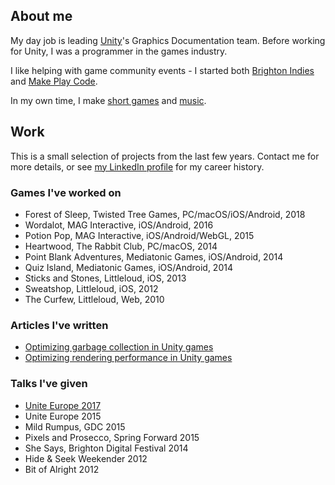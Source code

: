 ## About me

My day job is leading [Unity](http://unity3d.com/)'s Graphics Documentation team. Before working for Unity, I was a programmer in the games industry.

I like helping with game community events - I started both [Brighton Indies](https://twitter.com/brightonindies) and [Make Play Code](https://twitter.com/makeplaycode).

In my own time, I make [short games](https://reallyfancy.itch.io/) and [music](https://fakemice.bandcamp.com/releases).

## Work

This is a small selection of projects from the last few years. Contact me for more details, or see [my LinkedIn profile](https://www.linkedin.com/in/kerryturner) for my career history.

### Games I've worked on

* Forest of Sleep, Twisted Tree Games, PC/macOS/iOS/Android, 2018
* Wordalot, MAG Interactive, iOS/Android, 2016
* Potion Pop, MAG Interactive, iOS/Android/WebGL, 2015
* Heartwood, The Rabbit Club, PC/macOS, 2014
* Point Blank Adventures, Mediatonic Games, iOS/Android, 2014
* Quiz Island, Mediatonic Games, iOS/Android, 2014
* Sticks and Stones, Littleloud, iOS, 2013
* Sweatshop, Littleloud, iOS, 2012
* The Curfew, Littleloud, Web, 2010

### Articles I've written

* [Optimizing garbage collection in Unity games](https://unity3d.com/learn/tutorials/temas/performance-optimization/optimizing-garbage-collection-unity-games?playlist=44069)
* [Optimizing rendering performance in Unity games](https://unity3d.com/learn/tutorials/topics/performance-optimization/optimizing-graphics-rendering-unity-games?playlist=44069)

### Talks I've given

* [Unite Europe 2017](https://www.youtube.com/watch?v=1e5WY2qf600)
* Unite Europe 2015
* Mild Rumpus, GDC 2015
* Pixels and Prosecco, Spring Forward 2015
* She Says, Brighton Digital Festival 2014
* Hide & Seek Weekender 2012
* Bit of Alright 2012
